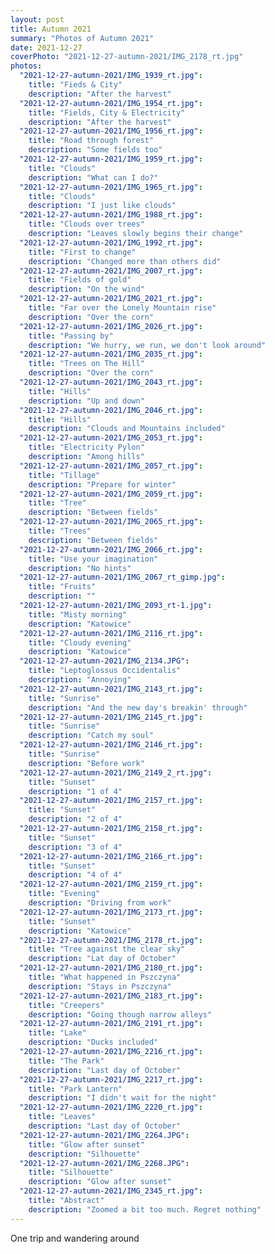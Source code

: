 ```yaml
---
layout: post
title: Autumn 2021
summary: "Photos of Autumn 2021"
date: 2021-12-27
coverPhoto: "2021-12-27-autumn-2021/IMG_2178_rt.jpg"
photos:
  "2021-12-27-autumn-2021/IMG_1939_rt.jpg":
    title: "Fieds & City"
    description: "After the harvest"
  "2021-12-27-autumn-2021/IMG_1954_rt.jpg":
    title: "Fields, City & Electricity"
    description: "After the harvest"
  "2021-12-27-autumn-2021/IMG_1956_rt.jpg":
    title: "Road through forest"
    description: "Some fields too"
  "2021-12-27-autumn-2021/IMG_1959_rt.jpg":
    title: "Clouds"
    description: "What can I do?"
  "2021-12-27-autumn-2021/IMG_1965_rt.jpg":
    title: "Clouds"
    description: "I just like clouds"
  "2021-12-27-autumn-2021/IMG_1988_rt.jpg":
    title: "Clouds over trees"
    description: "Leaves slowly begins their change"
  "2021-12-27-autumn-2021/IMG_1992_rt.jpg":
    title: "First to change"
    description: "Changed more than others did"
  "2021-12-27-autumn-2021/IMG_2007_rt.jpg":
    title: "Fields of gold"
    description: "On the wind"
  "2021-12-27-autumn-2021/IMG_2021_rt.jpg":
    title: "Far over the Lonely Mountain rise"
    description: "Over the corn"
  "2021-12-27-autumn-2021/IMG_2026_rt.jpg":
    title: "Passing by"
    description: "We hurry, we run, we don't look around"
  "2021-12-27-autumn-2021/IMG_2035_rt.jpg":
    title: "Trees on The Hill"
    description: "Over the corn"
  "2021-12-27-autumn-2021/IMG_2043_rt.jpg":
    title: "Hills"
    description: "Up and down"
  "2021-12-27-autumn-2021/IMG_2046_rt.jpg":
    title: "Hills"
    description: "Clouds and Mountains included"
  "2021-12-27-autumn-2021/IMG_2053_rt.jpg":
    title: "Electricity Pylon"
    description: "Among hills"
  "2021-12-27-autumn-2021/IMG_2057_rt.jpg":
    title: "Tillage"
    description: "Prepare for winter"
  "2021-12-27-autumn-2021/IMG_2059_rt.jpg":
    title: "Tree"
    description: "Between fields"
  "2021-12-27-autumn-2021/IMG_2065_rt.jpg":
    title: "Trees"
    description: "Between fields"
  "2021-12-27-autumn-2021/IMG_2066_rt.jpg":
    title: "Use your imagination"
    description: "No hints"
  "2021-12-27-autumn-2021/IMG_2067_rt_gimp.jpg":
    title: "Fruits"
    description: ""
  "2021-12-27-autumn-2021/IMG_2093_rt-1.jpg":
    title: "Misty morning"
    description: "Katowice"
  "2021-12-27-autumn-2021/IMG_2116_rt.jpg":
    title: "Cloudy evening"
    description: "Katowice"
  "2021-12-27-autumn-2021/IMG_2134.JPG":
    title: "Leptoglossus Occidentalis"
    description: "Annoying"
  "2021-12-27-autumn-2021/IMG_2143_rt.jpg":
    title: "Sunrise"
    description: "And the new day's breakin' through"
  "2021-12-27-autumn-2021/IMG_2145_rt.jpg":
    title: "Sunrise"
    description: "Catch my soul"
  "2021-12-27-autumn-2021/IMG_2146_rt.jpg":
    title: "Sunrise"
    description: "Before work"
  "2021-12-27-autumn-2021/IMG_2149_2_rt.jpg":
    title: "Sunset"
    description: "1 of 4"
  "2021-12-27-autumn-2021/IMG_2157_rt.jpg":
    title: "Sunset"
    description: "2 of 4"
  "2021-12-27-autumn-2021/IMG_2158_rt.jpg":
    title: "Sunset"
    description: "3 of 4"
  "2021-12-27-autumn-2021/IMG_2166_rt.jpg":
    title: "Sunset"
    description: "4 of 4"
  "2021-12-27-autumn-2021/IMG_2159_rt.jpg":
    title: "Evening"
    description: "Driving from work"
  "2021-12-27-autumn-2021/IMG_2173_rt.jpg":
    title: "Sunset"
    description: "Katowice"
  "2021-12-27-autumn-2021/IMG_2178_rt.jpg":
    title: "Tree against the clear sky"
    description: "Lat day of October"
  "2021-12-27-autumn-2021/IMG_2180_rt.jpg":
    title: "What happened in Pszczyna"
    description: "Stays in Pszczyna"
  "2021-12-27-autumn-2021/IMG_2183_rt.jpg":
    title: "Creepers"
    description: "Going though narrow alleys"
  "2021-12-27-autumn-2021/IMG_2191_rt.jpg":
    title: "Lake"
    description: "Ducks included"
  "2021-12-27-autumn-2021/IMG_2216_rt.jpg":
    title: "The Park"
    description: "Last day of October"
  "2021-12-27-autumn-2021/IMG_2217_rt.jpg":
    title: "Park Lantern"
    description: "I didn't wait for the night"
  "2021-12-27-autumn-2021/IMG_2220_rt.jpg":
    title: "Leaves"
    description: "Last day of October"
  "2021-12-27-autumn-2021/IMG_2264.JPG":
    title: "Glow after sunset"
    description: "Silhouette"
  "2021-12-27-autumn-2021/IMG_2268.JPG":
    title: "Silhouette"
    description: "Glow after sunset"
  "2021-12-27-autumn-2021/IMG_2345_rt.jpg":
    title: "Abstract"
    description: "Zoomed a bit too much. Regret nothing"
---
```


One trip and wandering around

